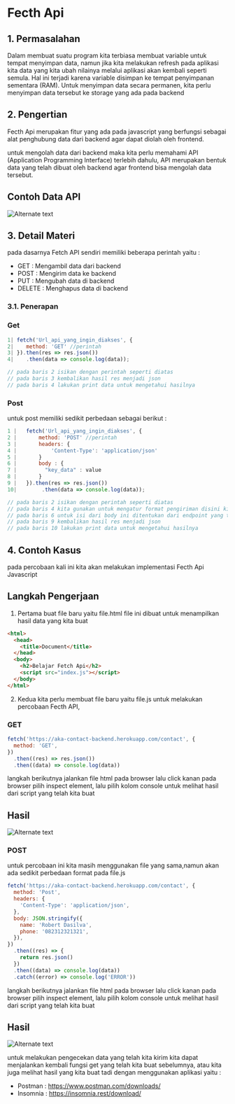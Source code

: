 # Fecth Api

## 1. Permasalahan

Dalam membuat suatu program kita terbiasa membuat variable untuk tempat menyimpan data, namun jika kita melakukan refresh pada aplikasi kita data yang kita ubah nilainya melalui aplikasi akan kembali seperti semula. Hal ini terjadi karena variable disimpan ke tempat penyimpanan sementara (RAM). Untuk menyimpan data secara permanen, kita perlu menyimpan data tersebut ke storage yang ada pada backend

## 2. Pengertian

Fecth Api merupakan fitur yang ada pada javascript yang berfungsi sebagai alat penghubung data dari backend agar dapat diolah oleh frontend.

untuk mengolah data dari backend maka kita perlu memahami API (Application Programming Interface) terlebih dahulu, API merupakan bentuk data yang telah dibuat oleh backend agar frontend bisa mengolah data tersebut.

## Contoh Data API

![Alternate text](https://user-images.githubusercontent.com/36991049/79677375-d30fa580-821a-11ea-8fec-5db0428c5611.PNG)

## 3. Detail Materi

pada dasarnya Fetch API sendiri memiliki beberapa perintah yaitu :

- GET : Mengambil data dari backend
- POST : Mengirim data ke backend
- PUT : Mengubah data di backend
- DELETE : Menghapus data di backend

### 3.1. Penerapan

### Get

```js
1| fetch('Url_api_yang_ingin_diakses', {
2|    method: 'GET' //perintah
3| }).then(res => res.json())
4|    .then(data => console.log(data));

// pada baris 2 isikan dengan perintah seperti diatas
// pada baris 3 kembalikan hasil res menjadi json
// pada baris 4 lakukan print data untuk mengetahui hasilnya

```

### Post

untuk post memiliki sedikit perbedaan sebagai berikut :

```js
1 |   fetch('Url_api_yang_ingin_diakses', {
2 |       method: 'POST' //perintah
3 |       headers: {
4 |           'Content-Type': 'application/json'
5 |       }
6 |       body : {
7 |         "key_data" : value
8 |       }
9 |   }).then(res => res.json())
10|        .then(data => console.log(data));

// pada baris 2 isikan dengan perintah seperti diatas
// pada baris 4 kita gunakan untuk mengatur format pengiriman disini kita menggunakan json
// pada baris 6 untuk isi dari body ini ditentukan dari endpoint yang telah dibuat
// pada baris 9 kembalikan hasil res menjadi json
// pada baris 10 lakukan print data untuk mengetahui hasilnya
```

## 4. Contoh Kasus

pada percobaan kali ini kita akan melakukan implementasi Fecth Api Javascript

## Langkah Pengerjaan

1. Pertama buat file baru yaitu file.html file ini dibuat untuk menampilkan hasil data yang kita buat

```html
<html>
  <head>
    <title>Document</title>
  </head>
  <body>
    <h2>Belajar Fetch Api</h2>
    <script src="index.js"></script>
  </body>
</html>
```

2. Kedua kita perlu membuat file baru yaitu file.js untuk melakukan percobaan Fecth API,

### GET

```js
fetch('https://aka-contact-backend.herokuapp.com/contact', {
  method: 'GET',
})
  .then((res) => res.json())
  .then((data) => console.log(data))
```

langkah berikutnya jalankan file html pada browser lalu click kanan pada browser pilih inspect element, lalu pilih kolom console untuk melihat hasil dari script yang telah kita buat

## Hasil

![Alternate text](https://user-images.githubusercontent.com/36991049/79677955-70b9a380-8220-11ea-81d3-aad63d831e12.PNG)

### POST

untuk percobaan ini kita masih menggunakan file yang sama,namun akan ada sedikit perbedaan format pada file.js

```js
fetch('https://aka-contact-backend.herokuapp.com/contact', {
  method: 'Post',
  headers: {
    'Content-Type': 'application/json',
  },
  body: JSON.stringify({
    name: 'Robert Dasilva',
    phone: '082312321321',
  }),
})
  .then((res) => {
    return res.json()
  })
  .then((data) => console.log(data))
  .catch((error) => console.log('ERROR'))
```

langkah berikutnya jalankan file html pada browser lalu click kanan pada browser pilih inspect element, lalu pilih kolom console untuk melihat hasil dari script yang telah kita buat

## Hasil

![Alternate text](https://user-images.githubusercontent.com/36991049/79678104-f7bb4b80-8221-11ea-8947-1c8e807ce2aa.PNG)

untuk melakukan pengecekan data yang telah kita kirim kita dapat menjalankan kembali fungsi get yang telah kita buat sebelumnya, atau kita juga melihat hasil yang kita buat tadi dengan menggunakan aplikasi yaitu :

- Postman : https://www.postman.com/downloads/
- Insomnia : https://insomnia.rest/download/
